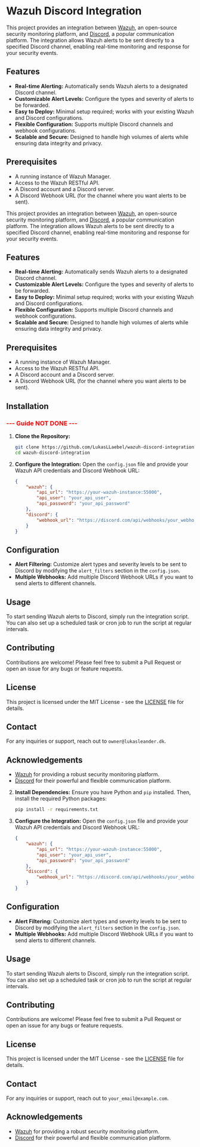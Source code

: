 # Wazuh Discord Integration

This project provides an integration between [Wazuh](https://wazuh.com/), an open-source security monitoring platform, and [Discord](https://discord.com/), a popular communication platform. The integration allows Wazuh alerts to be sent directly to a specified Discord channel, enabling real-time monitoring and response for your security events.

## Features

- **Real-time Alerting:** Automatically sends Wazuh alerts to a designated Discord channel.
- **Customizable Alert Levels:** Configure the types and severity of alerts to be forwarded.
- **Easy to Deploy:** Minimal setup required; works with your existing Wazuh and Discord configurations.
- **Flexible Configuration:** Supports multiple Discord channels and webhook configurations.
- **Scalable and Secure:** Designed to handle high volumes of alerts while ensuring data integrity and privacy.

## Prerequisites

- A running instance of Wazuh Manager.
- Access to the Wazuh RESTful API.
- A Discord account and a Discord server.
- A Discord Webhook URL (for the channel where you want alerts to be sent).

This project provides an integration between [Wazuh](https://wazuh.com/), an open-source security monitoring platform, and [Discord](https://discord.com/), a popular communication platform. The integration allows Wazuh alerts to be sent directly to a specified Discord channel, enabling real-time monitoring and response for your security events.

## Features

- **Real-time Alerting:** Automatically sends Wazuh alerts to a designated Discord channel.
- **Customizable Alert Levels:** Configure the types and severity of alerts to be forwarded.
- **Easy to Deploy:** Minimal setup required; works with your existing Wazuh and Discord configurations.
- **Flexible Configuration:** Supports multiple Discord channels and webhook configurations.
- **Scalable and Secure:** Designed to handle high volumes of alerts while ensuring data integrity and privacy.

## Prerequisites

- A running instance of Wazuh Manager.
- Access to the Wazuh RESTful API.
- A Discord account and a Discord server.
- A Discord Webhook URL (for the channel where you want alerts to be sent).

## Installation
### <span style="color: red;">--- Guide NOT DONE ---</span>
1. **Clone the Repository:**
    ```bash
    git clone https://github.com/LukasLLaebel/wazuh-discord-integration.git
    cd wazuh-discord-integration
    ```

2. **Configure the Integration:**
   Open the `config.json` file and provide your Wazuh API credentials and Discord Webhook URL:
    ```json
    {
        "wazuh": {
            "api_url": "https://your-wazuh-instance:55000",
            "api_user": "your_api_user",
            "api_password": "your_api_password"
        },
        "discord": {
            "webhook_url": "https://discord.com/api/webhooks/your_webhook_id/your_webhook_token"
        }
    }
    ```

## Configuration

- **Alert Filtering:** Customize alert types and severity levels to be sent to Discord by modifying the `alert_filters` section in the `config.json`.
- **Multiple Webhooks:** Add multiple Discord Webhook URLs if you want to send alerts to different channels.

## Usage

To start sending Wazuh alerts to Discord, simply run the integration script. You can also set up a scheduled task or cron job to run the script at regular intervals.

## Contributing

Contributions are welcome! Please feel free to submit a Pull Request or open an issue for any bugs or feature requests.

## License

This project is licensed under the MIT License - see the [LICENSE](LICENSE) file for details.

## Contact

For any inquiries or support, reach out to `owner@lukasleander.dk`.

## Acknowledgements

- [Wazuh](https://wazuh.com/) for providing a robust security monitoring platform.
- [Discord](https://discord.com/) for their powerful and flexible communication platform.

2. **Install Dependencies:**
    Ensure you have Python and `pip` installed. Then, install the required Python packages:
    ```bash
    pip install -r requirements.txt
    ```

3. **Configure the Integration:**
   Open the `config.json` file and provide your Wazuh API credentials and Discord Webhook URL:
    ```json
    {
        "wazuh": {
            "api_url": "https://your-wazuh-instance:55000",
            "api_user": "your_api_user",
            "api_password": "your_api_password"
        },
        "discord": {
            "webhook_url": "https://discord.com/api/webhooks/your_webhook_id/your_webhook_token"
        }
    }
    ```


## Configuration

- **Alert Filtering:** Customize alert types and severity levels to be sent to Discord by modifying the `alert_filters` section in the `config.json`.
- **Multiple Webhooks:** Add multiple Discord Webhook URLs if you want to send alerts to different channels.

## Usage

To start sending Wazuh alerts to Discord, simply run the integration script. You can also set up a scheduled task or cron job to run the script at regular intervals.

## Contributing

Contributions are welcome! Please feel free to submit a Pull Request or open an issue for any bugs or feature requests.

## License

This project is licensed under the MIT License - see the [LICENSE](LICENSE) file for details.

## Contact

For any inquiries or support, reach out to `your_email@example.com`.

## Acknowledgements

- [Wazuh](https://wazuh.com/) for providing a robust security monitoring platform.
- [Discord](https://discord.com/) for their powerful and flexible communication platform.
